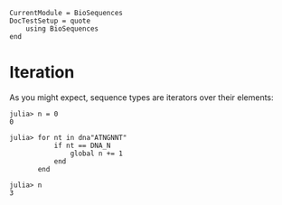 ```@meta
CurrentModule = BioSequences
DocTestSetup = quote
    using BioSequences
end
```

# Iteration

As you might expect, sequence types are iterators over their elements:

```jldoctest
julia> n = 0
0

julia> for nt in dna"ATNGNNT"
           if nt == DNA_N
               global n += 1
           end
       end

julia> n
3

```